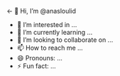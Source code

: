 <- 👋 Hi, I’m @anasloulid
- 👀 I’m interested in ...
- 🌱 I’m currently learning ...
- 💞️ I’m looking to collaborate on ...
- 📫 How to reach me ...
- 😄 Pronouns: ...
- ⚡ Fun fact: ...

<!---
anasloulid/anasloulid is a ✨ special ✨ repository because its `README.md` (this file) appears on your GitHub profile.
You can click the Preview link to take a look at your changes.
--->
